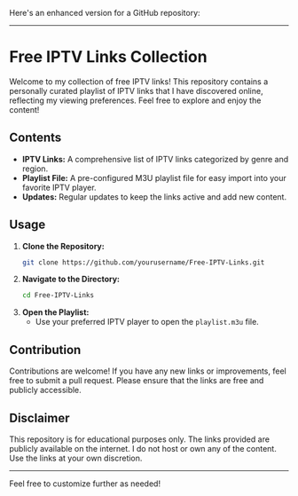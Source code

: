 Here's an enhanced version for a GitHub repository:

---

# Free IPTV Links Collection

Welcome to my collection of free IPTV links! This repository contains a personally curated playlist of IPTV links that I have discovered online, reflecting my viewing preferences. Feel free to explore and enjoy the content!

## Contents

- **IPTV Links:** A comprehensive list of IPTV links categorized by genre and region.
- **Playlist File:** A pre-configured M3U playlist file for easy import into your favorite IPTV player.
- **Updates:** Regular updates to keep the links active and add new content.

## Usage

1. **Clone the Repository:**
   ```bash
   git clone https://github.com/yourusername/Free-IPTV-Links.git
   ```
2. **Navigate to the Directory:**
   ```bash
   cd Free-IPTV-Links
   ```
3. **Open the Playlist:**
   - Use your preferred IPTV player to open the `playlist.m3u` file.

## Contribution

Contributions are welcome! If you have any new links or improvements, feel free to submit a pull request. Please ensure that the links are free and publicly accessible.

## Disclaimer

This repository is for educational purposes only. The links provided are publicly available on the internet. I do not host or own any of the content. Use the links at your own discretion.

---

Feel free to customize further as needed!
